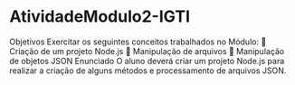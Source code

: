 # AtividadeModulo2-IGTI
Objetivos Exercitar os seguintes conceitos trabalhados no Módulo:  Criação de um projeto Node.js  Manipulação de arquivos  Manipulação de objetos JSON Enunciado O aluno deverá criar um projeto Node.js para realizar a criação de alguns métodos e processamento de arquivos JSON.
